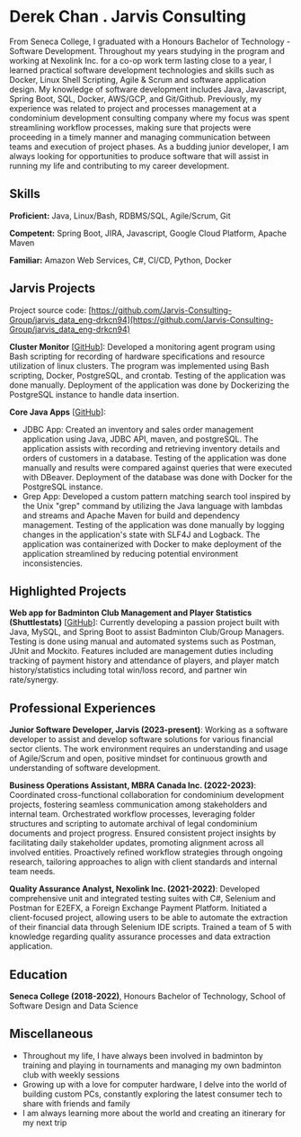 # Derek Chan . Jarvis Consulting

From Seneca College, I graduated with a Honours Bachelor of Technology - Software Development. Throughout my years studying in the program and working at Nexolink Inc. for a co-op work term lasting close to a year, I learned practical software development technologies and skills such as Docker, Linux Shell Scripting, Agile & Scrum and software application design. My knowledge of software development includes Java, Javascript, Spring Boot, SQL, Docker, AWS/GCP, and Git/Github. Previously, my experience was related to project and processes management at a condominium development consulting company where my focus was spent streamlining workflow processes, making sure that projects were proceeding in a timely manner and managing communication between teams and execution of project phases. As a budding junior developer, I am always looking for opportunities to produce software that will assist in running my life and contributing to my career development.

## Skills

**Proficient:** Java, Linux/Bash, RDBMS/SQL, Agile/Scrum, Git

**Competent:** Spring Boot, JIRA, Javascript, Google Cloud Platform, Apache Maven

**Familiar:** Amazon Web Services, C#, CI/CD, Python, Docker

## Jarvis Projects

Project source code: [https://github.com/Jarvis-Consulting-Group/jarvis_data_eng-drkcn94](https://github.com/Jarvis-Consulting-Group/jarvis_data_eng-drkcn94)


**Cluster Monitor** [[GitHub](https://github.com/Jarvis-Consulting-Group/jarvis_data_eng-drkcn94/tree/master/linux_sql)]: Developed a monitoring agent program using Bash scripting for recording of hardware specifications and resource utilization of linux clusters. The program was implemented using Bash scripting, Docker, PostgreSQL, and crontab. Testing of the application was done manually. Deployment of the application was done by Dockerizing the PostgreSQL instance to handle data insertion.

**Core Java Apps** [[GitHub](https://github.com/Jarvis-Consulting-Group/jarvis_data_eng-drkcn94/tree/master/core_java)]:
      
  - JDBC App: Created an inventory and sales order management application using Java, JDBC API, maven, and postgreSQL. The application assists with recording and retrieving inventory details and orders of customers in a database. Testing of the application was done manually and results were compared against queries that were executed with DBeaver. Deployment of the database was done with Docker for the PostgreSQL instance.
  - Grep App: Developed a custom pattern matching search tool inspired by the Unix "grep" command by utilizing the Java language with lambdas and streams and Apache Maven for build and dependency management. Testing of the application was done manually by logging changes in the application's state with SLF4J and Logback. The application was containerized with Docker to make deployment of the application streamlined by reducing potential environment inconsistencies.


## Highlighted Projects
**Web app for Badminton Club Management and Player Statistics (Shuttlestats)** [[GitHub](https://github.com/drkcn94/shuttlestats)]: Currently developing a passion project built with Java, MySQL, and Spring Boot to assist Badminton Club/Group Managers. Testing is done using manual and automated systems such as Postman, JUnit and Mockito. Features included are management duties including tracking of payment history and attendance of players, and player match history/statistics including total win/loss record, and partner win rate/synergy.


## Professional Experiences

**Junior Software Developer, Jarvis (2023-present)**: Working as a software developer to assist and develop software solutions for various financial sector clients. The work environment requires an understanding and usage of Agile/Scrum and open, positive mindset for continuous growth and understanding of software development.

**Business Operations Assistant, MBRA Canada Inc. (2022-2023)**: Coordinated cross-functional collaboration for condominium development projects, fostering seamless communication among stakeholders and internal team. Orchestrated workflow processes, leveraging folder structures and scripting to automate archival of legal condominium documents and project progress. Ensured consistent project insights by facilitating daily stakeholder updates, promoting alignment across all involved entities. Proactively refined workflow strategies through ongoing research, tailoring approaches to align with client standards and internal team needs.

**Quality Assurance Analyst, Nexolink Inc. (2021-2022)**: Developed comprehensive unit and integrated testing suites with C#, Selenium and Postman for E2EFX, a Foreign Exchange Payment Platform. Initiated a client-focused project, allowing users to be able to automate the extraction of their financial data through Selenium IDE scripts. Trained a team of 5 with knowledge regarding quality assurance processes and data extraction application.


## Education
**Seneca College (2018-2022)**, Honours Bachelor of Technology, School of Software Design and Data Science


## Miscellaneous
- Throughout my life, I have always been involved in badminton by training and playing in tournaments and managing my own badminton club with weekly sessions
- Growing up with a love for computer hardware, I delve into the world of building custom PCs, constantly exploring the latest consumer tech to share with friends and family
- I am always learning more about the world and creating an itinerary for my next trip